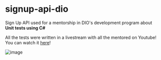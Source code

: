 # signup-api-dio

Sign Up API used for a mentorship in DIO's development program about **Unit tests using C#**

All the tests were written in a livestream with all the mentored on Youtube! 
You can watch it [here](https://www.youtube.com/watch?v=l0oMmd1VlsI)!

![image](https://user-images.githubusercontent.com/28582170/167726405-85ed6fca-0441-4d9f-bb99-56a164554776.png)
